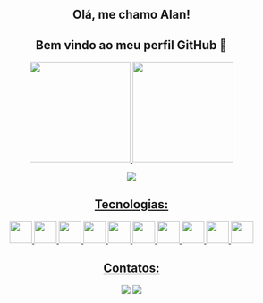 <h2 align="center">
 Olá, me chamo Alan! 
</h2>

<h2 align="center">
  Bem vindo ao meu perfil GitHub 👋
</h2>

<div flex align="center">
<a href="hhttps://github.com/alangt22">
<img loading="lazy" height="180em" src="https://github-readme-stats.vercel.app/api/top-langs/?username=alangt22&layout=compact&langs_count=7&theme=dracula"/>
<img loading="lazy" height="180em" src="https://github-readme-stats.vercel.app/api?username=alangt22&show_icons=true&theme=dracula&include_all_commits=true&count_private=true"/>

  
<p align="center">
  <img src="https://github-profile-trophy.vercel.app/?username=alangt22&theme=tokyonight&row=2&no-bg=true&column=3&margin-w=15&margin-h=15" />
</p>
  
## Tecnologias:

<div flex>
  <img loading="lazy" src="https://cdn.jsdelivr.net/gh/devicons/devicon@latest/icons/html5/html5-original.svg" width="40" height="40"/>
  <img loading="lazy" src="https://cdn.jsdelivr.net/gh/devicons/devicon@latest/icons/javascript/javascript-original.svg" width="40" height="40"/>
  <img loading="lazy" src="https://cdn.jsdelivr.net/gh/devicons/devicon@latest/icons/css3/css3-original.svg" width="40" height="40"/>
  <img loading="lazy" src="https://cdn.jsdelivr.net/gh/devicons/devicon@latest/icons/react/react-original.svg" width="40" height="40"/>
  <img loading="lazy" src="https://cdn.jsdelivr.net/gh/devicons/devicon@latest/icons/tailwindcss/tailwindcss-original.svg" width="40" height="40"/>
  <img loading="lazy" src="https://cdn.jsdelivr.net/gh/devicons/devicon@latest/icons/sass/sass-original.svg" width="40" height="40"/>
  <img loading="lazy" src="https://cdn.jsdelivr.net/gh/devicons/devicon@latest/icons/typescript/typescript-original.svg" width="40" height="40"/>
  <img loading="lazy" src="https://cdn.jsdelivr.net/gh/devicons/devicon@latest/icons/python/python-original.svg" width="40" height="40"/>
  <img loading="lazy" src="https://user-images.githubusercontent.com/25181517/182884177-d48a8579-2cd0-447a-b9a6-ffc7cb02560e.png" width="40" height="40"/>
  <img loading="lazy" src="https://user-images.githubusercontent.com/25181517/183568594-85e280a7-0d7e-4d1a-9028-c8c2209e073c.png" width="40" height="40"/>
</div>

## Contatos:

<div>
<a href = "mailto:alansilva2896@gmail.com"><img loading="lazy" src="https://img.shields.io/badge/Gmail-D14836?style=for-the-badge&logo=gmail&logoColor=white" target="_blank"></a>
<a href="https://www.linkedin.com/in/alan-nunes-7b3440273/" target="_blank"><img loading="lazy" src="https://img.shields.io/badge/-LinkedIn-%230077B5?style=for-the-badge&logo=linkedin&logoColor=white" target="_blank"></a>   
</div







